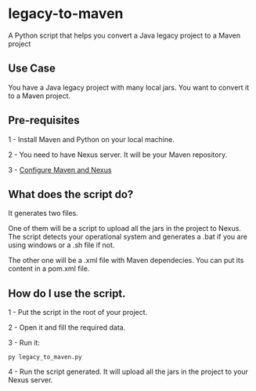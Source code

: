 # legacy-to-maven
A Python script that helps you convert a Java legacy project to a Maven project

## Use Case

You have a Java legacy project with many local jars. You want to convert it to a Maven project. 

## Pre-requisites

1 - Install Maven and Python on your local machine.

2 - You need to have Nexus server. It will be your Maven repository. 

3 - [Configure Maven and Nexus](https://blog.sonatype.com/using-nexus-3-as-your-repository-part-1-maven-artifacts)

## What does the script do?

It generates two files. 

One of them will be a script to upload all the jars in the project to Nexus. The script detects your operational system and generates a .bat if you are using windows or a .sh file if not.

The other one will be a .xml file with Maven dependecies. You can put its content in a pom.xml file. 

## How do I use the script.

1 - Put the script in the root of your project. 

2 - Open it and fill the required data. 

3 - Run it:

```
py legacy_to_maven.py
```

4 - Run the script generated. It will upload all the jars in the project to your Nexus server.
